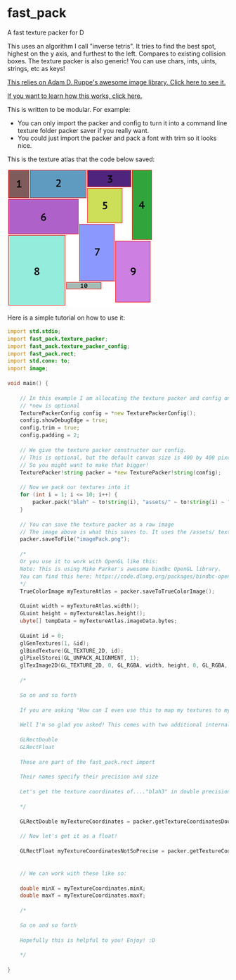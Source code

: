 # fast_pack
 A fast texture packer for D

This uses an algorithm I call "inverse tetris". It tries to find the best spot, highest on the y axis, and furthest to the left. Compares to existing collision boxes.
The texture packer is also generic! You can use chars, ints, uints, strings, etc as keys!

[This relies on Adam D. Ruppe's awesome image library. Click here to see it.](https://code.dlang.org/packages/arsd-official%3Aimage_files)

[If you want to learn how this works, click here.](https://github.com/jordan4ibanez/fast_pack/blob/main/HowThisWorks.md)

This is written to be modular. For example:
- You can only import the packer and config to turn it into a command line texture folder packer saver if you really want.
- You could just import the packer and pack a font with trim so it looks nice.

This is the texture atlas that the code below saved:

![Fancy texture atlas](https://raw.githubusercontent.com/jordan4ibanez/fast_pack/main/github_assets/imagePack.png)

Here is a simple tutorial on how to use it:

```d
import std.stdio;
import fast_pack.texture_packer;
import fast_pack.texture_packer_config;
import fast_pack.rect;
import std.conv: to;
import image;

void main() {

    // In this example I am allocating the texture packer and config onto the heap to clear out the stack
    // *new is optional
    TexturePackerConfig config = *new TexturePackerConfig();
    config.showDebugEdge = true;
    config.trim = true;
    config.padding = 2;

    // We give the texture packer constructer our config.
    // This is optional, but the default canvas size is 400 by 400 pixels.
    // So you might want to make that bigger!
	TexturePacker!string packer = *new TexturePacker!string(config);

    // Now we pack our textures into it
    for (int i = 1; i <= 10; i++) {
        packer.pack("blah" ~ to!string(i), "assets/" ~ to!string(i) ~ ".png");
    }

    // You can save the texture packer as a raw image
    // The image above is what this saves to. It uses the /assets/ textures.
    packer.saveToFile("imagePack.png");

    /*
    Or you use it to work with OpenGL like this:
    Note: This is using Mike Parker's awesome bindbc OpenGL library.
    You can find this here: https://code.dlang.org/packages/bindbc-opengl
    */
    TrueColorImage myTextureAtlas = packer.saveToTrueColorImage();

    GLuint width = myTextureAtlas.width();
    GLuint height = myTextureAtlas.height();
    ubyte[] tempData = myTextureAtlas.imageData.bytes;

    GLuint id = 0;
    glGenTextures(1, &id);
    glBindTexture(GL_TEXTURE_2D, id);
    glPixelStorei(GL_UNPACK_ALIGNMENT, 1);
    glTexImage2D(GL_TEXTURE_2D, 0, GL_RGBA, width, height, 0, GL_RGBA, GL_UNSIGNED_BYTE, tempData.ptr);

    /*

    So on and so forth

    If you are asking "How can I even use this to map my textures to my vertices??"

    Well I'm so glad you asked! This comes with two additional internal types:

    GLRectDouble
    GLRectFloat

    These are part of the fast_pack.rect import

    Their names specify their precision and size

    Let's get the texture coordinates of...."blah3" in double precision!

    */

    GLRectDouble myTextureCoordinates = packer.getTextureCoordinatesDouble("blah3");

    // Now let's get it as a float!

    GLRectFloat myTextureCoordinatesNotSoPrecise = packer.getTextureCoordinatesFloat("blah3");


    // We can work with these like so:

    double minX = myTextureCoordinates.minX;
    double maxY = myTextureCoordinates.maxY;

    /*
    
    So on and so forth

    Hopefully this is helpful to you! Enjoy! :D

    */

}
```